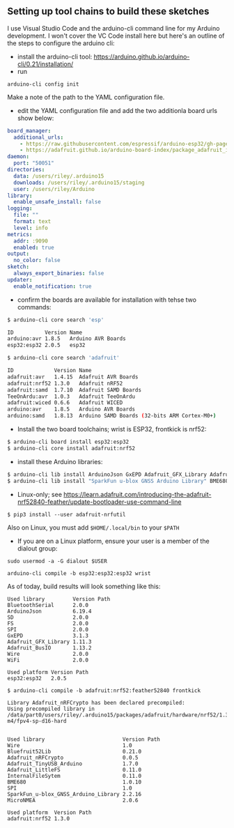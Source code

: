 ## Setting up tool chains to build these sketches

I use Visual Studio Code and the arduino-cli command line for my Arduino development. 
I won't cover the VC Code install here but here's an outline of the steps to configure the arduino cli:

* install the arduino-cli tool: https://arduino.github.io/arduino-cli/0.21/installation/
* run 

```arduino-cli config init```

Make a note of the path to the YAML configuration file.

* edit the YAML configuration file and add the two additionla board urls show below:

```yaml
board_manager:
  additional_urls:
    - https://raw.githubusercontent.com/espressif/arduino-esp32/gh-pages/package_esp32_dev_index.json
    - https://adafruit.github.io/arduino-board-index/package_adafruit_index.json
daemon:
  port: "50051"
directories:
  data: /users/riley/.arduino15
  downloads: /users/riley/.arduino15/staging
  user: /users/riley/Arduino
library:
  enable_unsafe_install: false
logging:
  file: ""
  format: text
  level: info
metrics:
  addr: :9090
  enabled: true
output:
  no_color: false
sketch:
  always_export_binaries: false
updater:
  enable_notification: true
  ```

* confirm the boards are available for installation with tehse two commands:
```sh
$ arduino-cli core search 'esp'

ID          Version Name              
arduino:avr 1.8.5   Arduino AVR Boards
esp32:esp32 2.0.5   esp32             
```

```sh
$ arduino-cli core search 'adafruit'

ID             Version Name                                        
adafruit:avr   1.4.15  Adafruit AVR Boards                         
adafruit:nrf52 1.3.0   Adafruit nRF52                              
adafruit:samd  1.7.10  Adafruit SAMD Boards                        
TeeOnArdu:avr  1.0.3   Adafruit TeeOnArdu                          
adafruit:wiced 0.6.6   Adafruit WICED                              
arduino:avr    1.8.5   Arduino AVR Boards                          
arduino:samd   1.8.13  Arduino SAMD Boards (32-bits ARM Cortex-M0+)
```

* Install the two board toolchains; wrist is ESP32, frontkick is nrf52:

```sh
$ arduino-cli board install esp32:esp32
$ arduino-cli core install adafruit:nrf52
```

* install these Arduino libraries: 

```bash
$ arduino-cli lib install ArduinoJson GxEPD Adafruit_GFX_Library Adafruit_BusIO
$ arduino-cli lib install "SparkFun u-blox GNSS Arduino Library" BME680 MicroNMEA
```

* Linux-only; see https://learn.adafruit.com/introducing-the-adafruit-nrf52840-feather/update-bootloader-use-command-line 

```
$ pip3 install --user adafruit-nrfutil
```
Also on Linux, you must add ```$HOME/.local/bin``` to your ```$PATH```

* If you are on a Linux platform, ensure your user is a member of the dialout group: 

```sudo usermod -a -G dialout $USER```

```arduino-cli compile -b esp32:esp32:esp32 wrist```

As of today, build results will look something like this:

```
Used library         Version Path                                                                                            
BluetoothSerial      2.0.0   
ArduinoJson          6.19.4                                            
SD                   2.0.0              
FS                   2.0.0               
SPI                  2.0.0               
GxEPD                3.1.3                                                    
Adafruit_GFX_Library 1.11.3                                    
Adafruit_BusIO       1.13.2                                          
Wire                 2.0.0              
WiFi                 2.0.0              

Used platform Version Path                                                                  
esp32:esp32   2.0.5   
```

```
$ arduino-cli compile -b adafruit:nrf52:feather52840 frontkick
```

```
Library Adafruit_nRFCrypto has been declared precompiled:
Using precompiled library in /data/part0/users/riley/.arduino15/packages/adafruit/hardware/nrf52/1.3.0/libraries/Adafruit_nRFCrypto/src/cortex-m4/fpv4-sp-d16-hard


Used library                         Version Path                                                                                                        
Wire                                 1.0                         
Bluefruit52Lib                       0.21.0            
Adafruit_nRFCrypto                   0.0.5         
Adafruit_TinyUSB_Arduino             1.7.0   
Adafruit_LittleFS                    0.11.0         
InternalFileSytem                    0.11.0         
BME680                               1.0.10                                                              
SPI                                  1.0                          
SparkFun_u-blox_GNSS_Arduino_Library 2.2.16                                
MicroNMEA                            2.0.6                                                            

Used platform  Version Path                                                                     
adafruit:nrf52 1.3.0   
```